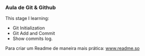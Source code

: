 ### Aula de Git & Github

This stage I learning:

- Git Initialization
- Git Add and Commit
- Show commits log.

Para criar um Readme de maneira mais prática: 
www.readme.so